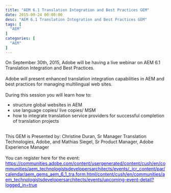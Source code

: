 ```yaml
---
title: "AEM 6.1 Translation Integration and Best Practices GEM"
date: 2015-09-24 00:00:00
desc: "AEM 6.1 Translation Integration and Best Practices GEM"
tags: [
  "AEM"
]
categories: [
  "AEM"
]
---
```


On September 30th, 2015, Adobe will be having a live webinar on AEM 6.1 Translation Integration and Best Practices.<br />
<br />
Adobe will present enhanced translation integration capabilities in AEM and best practices for managing multilingual web sites. <br />
<br />
During this session you will learn how to: <br />
<ul>
<li>structure global websites in AEM&nbsp;</li>
<li>use language copies/ live copies/ MSM&nbsp;</li>
<li>how to integrate translation service providers for successful completion of translation projects</li>
</ul>
<div>
<br /></div>
This GEM is Presented by:  Christine Duran, Sr Manager Translation Technologies, Adobe, and Mathias Siegel, Sr Product Manager, Adobe Experience Manager <br />
<br />
You can register here for the event: <a href="https://communities.adobe.com/content/usergenerated/content/cush/en/communities/aem_technologistsdevelopersarchitects/events/_jcr_content/par/calendar/aem_gems_aem_6_1_tra.form.html/content/cush/en/communities/aem_technologistsdevelopersarchitects/events/upcoming-event-detail?logged_in=true"><span style="color: blue;">https://communities.adobe.com/content/usergenerated/content/cush/en/communities/aem_technologistsdevelopersarchitects/events/_jcr_content/par/calendar/aem_gems_aem_6_1_tra.form.html/content/cush/en/communities/aem_technologistsdevelopersarchitects/events/upcoming-event-detail?logged_in=true</span></a>
